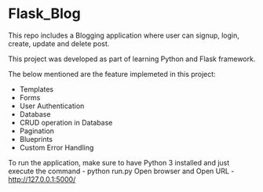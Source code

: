 # Flask_Blog
This repo includes a Blogging application where user can signup, login, create, update and delete post.

This project was developed as part of learning Python and Flask framework.

The below mentioned are the feature implemeted in this project:
  - Templates
  - Forms
  - User Authentication
  - Database
  - CRUD operation in Database
  - Pagination
  - Blueprints
  - Custom Error Handling

To run the application, make sure to have Python 3 installed and just execute the command - python run.py
Open browser and Open URL - http://127.0.0.1:5000/
